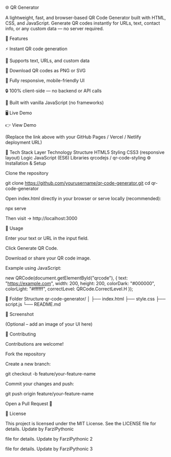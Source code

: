 🌐 QR Generator

A lightweight, fast, and browser-based QR Code Generator built with HTML, CSS, and JavaScript.
Generate QR codes instantly for URLs, text, contact info, or any custom data — no server required.

🚀 Features

⚡ Instant QR code generation

🧩 Supports text, URLs, and custom data

💾 Download QR codes as PNG or SVG

📱 Fully responsive, mobile-friendly UI

🔒 100% client-side — no backend or API calls

🧠 Built with vanilla JavaScript (no frameworks)

🖥️ Live Demo

👉 View Demo

(Replace the link above with your GitHub Pages / Vercel / Netlify deployment URL)

🧰 Tech Stack
Layer	Technology
Structure	HTML5
Styling	CSS3 (responsive layout)
Logic	JavaScript (ES6)
Libraries	qrcodejs
 / qr-code-styling
⚙️ Installation & Setup

Clone the repository

git clone https://github.com/yourusername/qr-code-generator.git
cd qr-code-generator


Open index.html directly in your browser
or serve locally (recommended):

npx serve


Then visit → http://localhost:3000

🧠 Usage

Enter your text or URL in the input field.

Click Generate QR Code.

Download or share your QR code image.

Example using JavaScript:

new QRCode(document.getElementById("qrcode"), {
  text: "https://example.com",
  width: 200,
  height: 200,
  colorDark: "#000000",
  colorLight: "#ffffff",
  correctLevel: QRCode.CorrectLevel.H
});

📁 Folder Structure
qr-code-generator/
│
├── index.html
├── style.css
├── script.js
└── README.md

📸 Screenshot

(Optional – add an image of your UI here)

🤝 Contributing

Contributions are welcome!

Fork the repository

Create a new branch:

git checkout -b feature/your-feature-name


Commit your changes and push:

git push origin feature/your-feature-name


Open a Pull Request 🎉

🪪 License

This project is licensed under the MIT License.
See the LICENSE
 file for details.
Update by FarziPythonic

 file for details.
Update by FarziPythonic 2

 file for details.
Update by FarziPythonic 3
